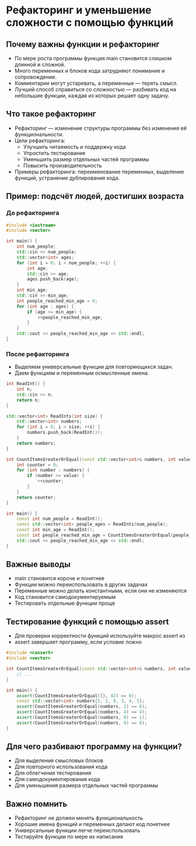 # Рефакторинг и уменьшение сложности с помощью функций

## Почему важны функции и рефакторинг
- По мере роста программы функция main становится слишком длинной и сложной.
- Много переменных и блоков кода затрудняют понимание и сопровождение.
- Комментарии могут устаревать, а переменные — терять смысл.
- Лучший способ справиться со сложностью — разбивать код на небольшие функции, каждая из которых решает одну задачу.

## Что такое рефакторинг
- Рефакторинг — изменение структуры программы без изменения её функциональности.
- Цели рефакторинга:
  - Улучшить читаемость и поддержку кода
  - Упростить тестирование
  - Уменьшить размер отдельных частей программы
  - Повысить производительность
- Примеры рефакторинга: переименование переменных, выделение функций, устранение дублирования кода.

## Пример: подсчёт людей, достигших возраста
### До рефакторинга
```cpp
#include <iostream>
#include <vector>

int main() {
    int num_people;
    std::cin >> num_people;
    std::vector<int> ages;
    for (int i = 0; i < num_people; ++i) {
        int age;
        std::cin >> age;
        ages.push_back(age);
    }
    int min_age;
    std::cin >> min_age;
    int people_reached_min_age = 0;
    for (int age : ages) {
        if (age >= min_age) {
            ++people_reached_min_age;
        }
    }
    std::cout << people_reached_min_age << std::endl;
}
```

### После рефакторинга
- Выделяем универсальные функции для повторяющихся задач.
- Даем функциям и переменным осмысленные имена.

```cpp
int ReadInt() {
    int n;
    std::cin >> n;
    return n;
}

std::vector<int> ReadInts(int size) {
    std::vector<int> numbers;
    for (int i = 0; i < size; ++i) {
        numbers.push_back(ReadInt());
    }
    return numbers;
}

int CountItemsGreaterOrEqual(const std::vector<int>& numbers, int value) {
    int counter = 0;
    for (int number : numbers) {
        if (number >= value) {
            ++counter;
        }
    }
    return counter;
}

int main() {
    const int num_people = ReadInt();
    const std::vector<int> people_ages = ReadInts(num_people);
    const int min_age = ReadInt();
    const int people_reached_min_age = CountItemsGreaterOrEqual(people_ages, min_age);
    std::cout << people_reached_min_age << std::endl;
}
```

## Важные выводы
- main становится короче и понятнее
- Функции можно переиспользовать в других задачах
- Переменные можно делать константными, если они не изменяются
- Код становится самодокументируемым
- Тестировать отдельные функции проще

## Тестирование функций с помощью assert
- Для проверки корректности функций используйте макрос assert из <cassert>
- assert завершает программу, если условие ложно

```cpp
#include <cassert>
#include <vector>

int CountItemsGreaterOrEqual(const std::vector<int>& numbers, int value) {
    // ...
}

int main() {
    assert(CountItemsGreaterOrEqual({}, 42) == 0);
    const std::vector<int> numbers{5, 2, 8, 3, 4, 5};
    assert(CountItemsGreaterOrEqual(numbers, 2) == 6);
    assert(CountItemsGreaterOrEqual(numbers, 4) == 4);
    assert(CountItemsGreaterOrEqual(numbers, 8) == 1);
    assert(CountItemsGreaterOrEqual(numbers, 9) == 0);
}
```

## Для чего разбивают программу на функции?
- Для выделения смысловых блоков
- Для повторного использования кода
- Для облегчения тестирования
- Для самодокументирования кода
- Для уменьшения размера отдельных частей программы

## Важно помнить
- Рефакторинг не должен менять функциональность
- Хорошие имена функций и переменных делают код понятнее
- Универсальные функции легче переиспользовать
- Тестируйте функции по мере их написания 